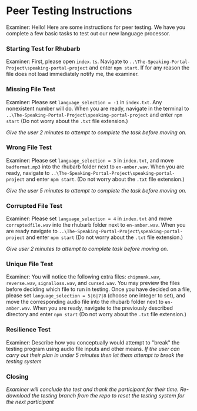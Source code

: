 # Peer Testing Instructions
Examiner: Hello! Here are some instructions for peer testing. We have you complete a few basic tasks to test out our new
language processor.

### Starting Test for Rhubarb
Examiner: First, please open `index.ts`. Navigate to `..\The-Speaking-Portal-Project\speaking-portal-project` and enter 
`npm start`. If for any reason the file does not load immediately notify me, the examiner.

### Missing File Test
Examiner: Please set `language_selection = -1` in `index.txt`. Any nonexistent number will do. When you are ready, 
navigate in the terminal to `..\The-Speaking-Portal-Project\speaking-portal-project` and enter `npm start` (Do not worry
about the `.txt` file extension.)

*Give the user 2 minutes to attempt to complete the task before moving on.*

### Wrong File Test
Examiner: Please set `language_selection = 3` in `index.txt`, and move `badformat.mp3` into the rhubarb folder next to 
`en-amber.wav`. When you are ready, navigate to `..\The-Speaking-Portal-Project\speaking-portal-project` and enter 
`npm start`. (Do not worry about the `.txt` file extension.)

*Give the user 5 minutes to attempt to complete the task before moving on.*

### Corrupted File Test 
Examiner: Please set `language_selection = 4` in `index.txt` and move `corruptedfile.wav` into the rhubarb folder next 
to `en-amber.wav`.  When you are ready navigate to `..\The-Speaking-Portal-Project\speaking-portal-project` and enter 
`npm start` (Do not worry about the `.txt` file extension.)

*Give user 2 minutes to attempt to complete task before moving on.*

### Unique File Test
Examiner: You will notice the following extra files: `chipmunk.wav`, `reverse.wav`, `signalloss.wav`, and `cursed.wav`.
You may preview the files before deciding which file to run in testing. Once you have decided on a file, please set 
`language_selection = 5|6|7|8` (choose one integer to set), and move the corresponding audio file into the rhubarb
folder next to `en-amber.wav`. When you are ready, navigate to the previously described directory and enter `npm start` 
(Do not worry about the `.txt` file extension.)

### Resilience Test
Examiner: Describe how you conceptually would attempt to "break" the testing program using audio file inputs and other 
means. 
*If the user can carry out their plan in under 5 minutes then let them attempt to break the testing system*


### Closing
*Examiner will conclude the test and thank the participant for their time. Re-download the testing branch from the repo 
to reset the testing system for the next participant* 